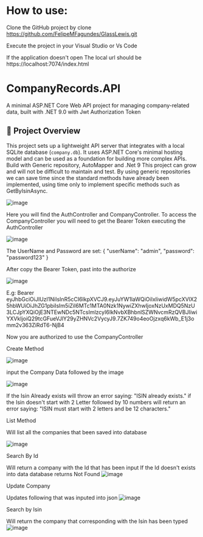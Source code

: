 # How to use:
Clone the GitHub project by clone https://github.com/FelipeMFagundes/GlassLewis.git

Execute the project in your Visual Studio or Vs Code

If the application doesn't open
The local url should be https://localhost:7074/index.html

# CompanyRecords.API

A minimal ASP.NET Core Web API project for managing company-related data, built with .NET 9.0 with Jwt Authorization Token

## 🚀 Project Overview

This project sets up a lightweight API server that integrates with a local SQLite database (`company.db`). It uses ASP.NET Core's minimal hosting model and can be used as a foundation for building more complex APIs.
Build with Generic repository, AutoMapper and .Net 9
This project can grow and will not be difficult to maintain and test.
By using generic repositories we can save time since the standard methods have already been implemented, using time only to implement specific methods such as GetByIsinAsync.

![image](https://github.com/user-attachments/assets/52da4512-53ff-4869-8331-eec607d77004)

Here you will find the AuthController and CompanyController.
To access the CompanyController you will need to get the Bearer Token executing the AuthController

![image](https://github.com/user-attachments/assets/77b1f71e-ba95-48fa-b591-97b3c38247f4)

The UserName and Password are set:
{
  "userName": "admin",
  "password": "password123"
}

After copy the Bearer Token, past into the authorize

![image](https://github.com/user-attachments/assets/746a9a50-e882-4bac-a872-c9b0f6eb9183)

E.g: Bearer eyJhbGciOiJIUzI1NiIsInR5cCI6IkpXVCJ9.eyJuYW1laWQiOiIxIiwidW5pcXVlX25hbWUiOiJhZG1pbiIsIm5iZiI6MTc1MTA0Nzk1NywiZXhwIjoxNzUxMDQ5NzU3LCJpYXQiOjE3NTEwNDc5NTcsImlzcyI6IkNvbXBhbnlSZWNvcmRzQVBJIiwiYXVkIjoiQ29tcGFueVJlY29yZHNVc2VycyJ9.7ZK749o4eoOjzxq6kWb_E1j3omm2v363ZiRdT6-NjB4

Now you are authorized to use the CompanyController

Create Method

![image](https://github.com/user-attachments/assets/da80f51f-5710-4ab9-9908-02bd4482ba80)

input the Company Data followed by the image

![image](https://github.com/user-attachments/assets/2a34518a-28e3-49d2-beaa-211701209a04)

If the Isin Already exists will throw an error saying: "ISIN already exists."
if the Isin doesn't start with 2 Letter followed by 10 numbers will return an error saying: "ISIN must start with 2 letters and be 12 characters."

List Method

Will list all the companies that been saved into database

![image](https://github.com/user-attachments/assets/0ebb8908-7919-41a8-bbdf-4e2d1508a734)

Search By Id

Will return a company with the Id that has been input 
If the Id doesn't exists into data database returns Not Found
![image](https://github.com/user-attachments/assets/92192682-3260-4863-bf50-622696f1de0e)


Update Company

Updates following that was inputed into json
![image](https://github.com/user-attachments/assets/4b952cba-76e7-4371-a515-d904783efcf0)


Search by Isin

Will return the company that corresponding with the Isin has been typed
![image](https://github.com/user-attachments/assets/6de23afb-cb4f-46df-8d93-9b417f6bbf3c)





